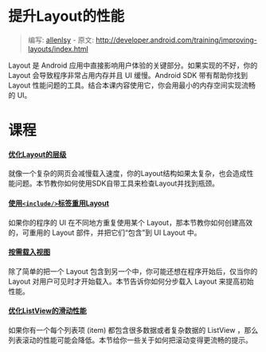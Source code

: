 # 提升Layout的性能

> 编写: [allenlsy](https://github.com/allenlsy) - 原文: <http://developer.android.com/training/improving-layouts/index.html>

Layout 是 Android 应用中直接影响用户体验的关键部分。如果实现的不好，你的 Layout 会导致程序非常占用内存并且 UI 缓慢。Android SDK 带有帮助你找到 Layout 性能问题的工具。结合本课内容使用它，你会用最小的内存空间实现流畅的 UI。

# 课程

#### [优化Layout的层级](optimizing-layout.html)

就像一个复杂的网页会减慢载入速度，你的Layout结构如果太复杂，也会造成性能问题。本节教你如何使用SDK自带工具来检查Layout并找到瓶颈。

#### [使用`<include/>`标签重用Layout](reuse-layouts.html)

如果你的程序的 UI 在不同地方重复使用某个 Layout，那本节教你如何创建高效的，可重用的 Layout 部件，并把它们“包含”到 UI Layout 中。

#### [按需载入视图](loading-ondemand.html)

除了简单的把一个 Layout 包含到另一个中，你可能还想在程序开始后，仅当你的 Layout 对用户可见时才开始载入。本节告诉你如何分步载入 Layout 来提高初始性能。

#### [优化ListView的滑动性能](smooth-scrolling.html)

如果你有一个每个列表项 (item) 都包含很多数据或者复杂数据的 ListView ，那么列表滚动的性能可能会降低。本节给你一些关于如何把滚动变得更流畅的提示。
